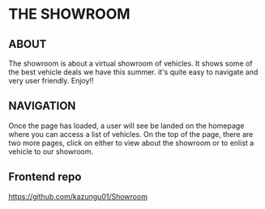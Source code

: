 # THE SHOWROOM 

## ABOUT
The showroom is about a virtual showroom of vehicles. It shows some of the best vehicle deals we have this summer. it's quite easy to navigate and very user friendly. Enjoy!!

## NAVIGATION
Once the page has loaded, a user will see be landed on the homepage where you can access a list of vehicles. On the top of the page, there are two more pages, click on either to view about the showroom or to enlist a vehicle to our showroom. 

## Frontend repo
https://github.com/kazungu01/Showroom
